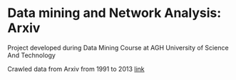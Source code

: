 Data mining and Network Analysis: Arxiv
======================================

Project developed during Data Mining Course at AGH University of Science And Technology



Crawled data from Arxiv from 1991 to 2013 [link](https://drive.google.com/folderview?id=0B8yQRmV2S-ZLQTVENmhycHVTM00)
